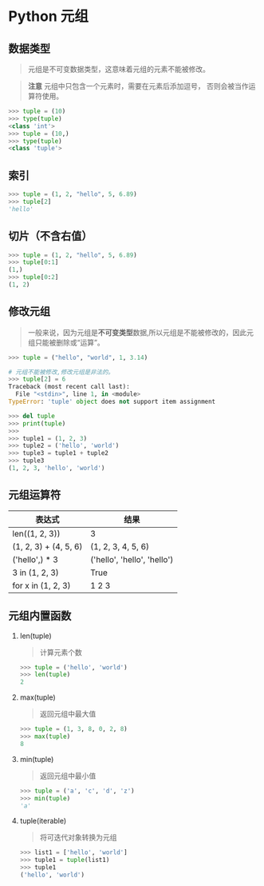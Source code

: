 # Python 元组 

## 数据类型

> 元组是不可变数据类型，这意味着元组的元素不能被修改。

> **注意** 元组中只包含一个元素时，需要在元素后添加逗号， 否则会被当作运算符使用。

```python
>>> tuple = (10)
>>> type(tuple)
<class 'int'>
>>> tuple = (10,)
>>> type(tuple)
<class 'tuple'>
```

## 索引

```python
>>> tuple = (1, 2, "hello", 5, 6.89)
>>> tuple[2]
'hello'
```

## 切片（不含右值）

```python
>>> tuple = (1, 2, "hello", 5, 6.89)
>>> tuple[0:1]
(1,)
>>> tuple[0:2]
(1, 2)
```

## 修改元组

> 一般来说，因为元组是**不可变类型**数据,所以元组是不能被修改的，因此元组只能被删除或“运算”。

```python
>>> tuple = ("hello", "world", 1, 3.14)

# 元组不能被修改,修改元组是非法的。
>>> tuple[2] = 6
Traceback (most recent call last):
  File "<stdin>", line 1, in <module>
TypeError: 'tuple' object does not support item assignment

>>> del tuple
>>> print(tuple)
>>>
>>> tuple1 = (1, 2, 3)
>>> tuple2 = ('hello', 'world')
>>> tuple3 = tuple1 + tuple2
>>> tuple3
(1, 2, 3, 'hello', 'world')

```

## 元组运算符

| 表达式                | 结果                        |
|-----------------------|-----------------------------|
| len((1, 2, 3))        | 3                           |
| (1, 2, 3) + (4, 5, 6) | (1, 2, 3, 4, 5, 6)          |
| ('hello',) * 3        | ('hello', 'hello', 'hello') |
| 3 in (1, 2, 3)        | True                        |
| for x in (1, 2, 3)    | 1  2  3                     |

## 元组内置函数

1. len(tuple) 
	> 计算元素个数

	```python
	>>> tuple = ('hello', 'world')
	>>> len(tuple)
	2
	```

2. max(tuple)
	> 返回元组中最大值

	```python
	>>> tuple = (1, 3, 8, 0, 2, 8)
	>>> max(tuple)
	8
	
3. min(tuple)
	> 返回元组中最小值

	```python
	>>> tuple = ('a', 'c', 'd', 'z')
	>>> min(tuple)
	'a'
	```

4. tuple(iterable)
	> 将可迭代对象转换为元组

	```python
	>>> list1 = ['hello', 'world']
	>>> tuple1 = tuple(list1)
	>>> tuple1
	('hello', 'world')
	```

	



